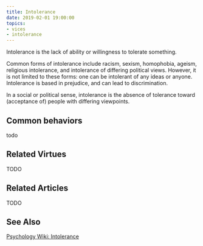 ```yaml
---
title: Intolerance
date: 2019-02-01 19:00:00
topics: 
- vices
- intolerance
---
```


Intolerance is the lack of ability or willingness to tolerate something. 

Common forms of intolerance include racism, sexism, homophobia, ageism,
religious intolerance, and intolerance of differing political views. However, it
is not limited to these forms: one can be intolerant of any ideas or anyone.
Intolerance is based in prejudice, and can lead to discrimination. 

In a social or political sense, intolerance is the absence of tolerance toward
(acceptance of) people with differing viewpoints.

## Common behaviors
todo

## Related Virtues
TODO

## Related Articles
TODO

## See Also
[Psychology Wiki: Intolerance](https://psychology.wikia.org/wiki/intolerance)
